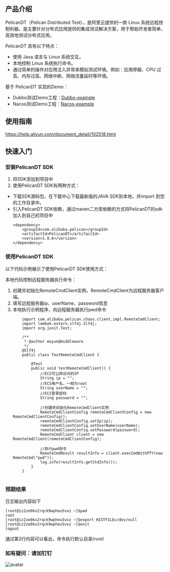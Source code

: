 ## 产品介绍
PelicanDT（Pelican Distributed Test），是阿里云提供的一款 Linux 系统远程控制利器，是主要针对分布式应用提供的集成测试解决方案，用于帮助开发者简单、高效地测试分布式应用。

PelicanDT 具有以下特点：

- 使用 Java 语言与 Linux 系统交互。
- 本地控制 Linux 系统执行命令。
- 通过简单的操作对应用注入异常来模拟测试环境。例如：应用停服、CPU 过高、内存过高、网络中断、网络流量延时等环境。
    
基于 PelicanDT 实现的Demo：
- Dubbo测试Demo工程：[Dubbo-example](https://github.com/alibaba/PelicanDT/tree/master/Dubbo-example)
- Nacos测试Demo工程：[Nacos-example](https://github.com/alibaba/PelicanDT/tree/master/Nacos-example)

## 使用指南
https://help.aliyun.com/document_detail/102518.html

## 快速入门

### 安装PelicanDT SDK
1. 将SDK添加到项目中
2. 使用PelicanDT SDK有两种方式：
- 下载SDK源码包，在下载中心下载最新版的JAVA SDK到本地，并import 到您的工作目录中。
- 引入PelicanDT SDK依赖，通过maven二方库依赖的方式将PelicanDT的sdk加入到自己的项目中
    ``````
    <dependency>
        <groupId>com.alibaba.pelican</groupId>
        <artifactId>PelicanDT</artifactId>
        <version>1.0.6</version>
    </dependency>

### 使用PelicanDT SDK

以下代码示例展示了使用PelicanDT SDK使用方式：

本地代码控制远程服务器执行命令：
1. 创建并初始化RemoteCmdClient实例，RemoteCmdClient为远程服务器客户端。
2. 填写远程服务器ip、userName、password信息
3. 本地执行示例程序，向远程服务器执行pwd命令
    ``````
        import com.alibaba.pelican.chaos.client.impl.RemoteCmdClient;
        import lombok.extern.slf4j.Slf4j;
        import org.junit.Test;
          
        /**
         * @author moyun@middleware
         */
        @Slf4j
        public class TestRemoteCmdClient {
          
            @Test
            public void testRemoteCmdClient() {
                //ECS可公网访问的IP
                String ip = "";
                //ECS用户名，一般为root
                String userName = "";
                //ECS登录密码
                String password = "";
          
                //创建并初始化RemoteCmdClient实例
                RemoteCmdClientConfig remoteCmdClientConfig = new RemoteCmdClientConfig();
                remoteCmdClientConfig.setIp(ip);
                remoteCmdClientConfig.setUserName(userName);
                remoteCmdClientConfig.setPassword(password);
                RemoteCmdClient client = new RemoteCmdClient(remoteCmdClientConfig);
                
                //执行pwd命令
                RemoteCmdResult resultInfo = client.execCmdWithPTY(new RemoteCmd("pwd"));
                log.info(resultInfo.getStdInfo());
            }
        }


### 预期结果
日志输出内容如下
    
    [root@iz2ze0kv2rqck9wpheu5vxz ~]$pwd
    root
    [root@iz2ze0kv2rqck9wpheu5vxz ~]$export HISTFILE=/dev/null
    [root@iz2ze0kv2rqck9wpheu5vxz ~]$exit
    logout
    
通过第2行内容可以看出，命令执行默认目录/root/

### 如有疑问：请加钉钉

![avatar](http://moyuns.oss-cn-hangzhou.aliyuncs.com/lADPDgQ9qg8emUzNBKnNAu4_750_1193.jpg)
